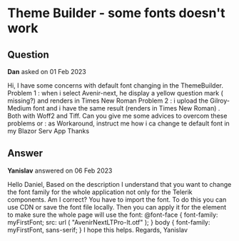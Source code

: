 # Theme Builder - some fonts doesn't work

## Question

**Dan** asked on 01 Feb 2023

Hi, I have some concerns with default font changing in the ThemeBuilder. Problem 1 : when i select Avenir-next, he display a yellow question mark ( missing?) and renders in Times New Roman Problem 2 : i upload the Gilroy-Medium font and i have the same result (renders in Times New Roman) . Both with Woff2 and Tiff. Can you give me some advices to overcom these problems or : as Workaround, instruct me how i ca change te default font in my Blazor Serv App Thanks

## Answer

**Yanislav** answered on 06 Feb 2023

Hello Daniel, Based on the description I understand that you want to change the font family for the whole application not only for the Telerik components. Am I correct? You have to import the font. To do this you can use CDN or save the font file locally. Then you can apply it for the <body> element to make sure the whole page will use the font: @font-face { font-family: myFirstFont; src: url ( "AvenirNextLTPro-It.otf" );
} body { font-family: myFirstFont, sans-serif;
} I hope this helps. Regards, Yanislav
